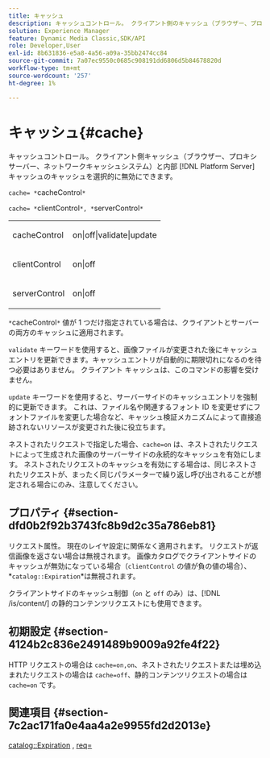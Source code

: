 ```yaml
---
title: キャッシュ
description: キャッシュコントロール。 クライアント側のキャッシュ（ブラウザー、プロキシサーバー、ネットワークキャッシュシステム）と内部キャッシュのキャッシュを選択的に無効にするこ  [!DNL Platform Server]  ができます。
solution: Experience Manager
feature: Dynamic Media Classic,SDK/API
role: Developer,User
exl-id: 8b631836-e5a8-4a56-a09a-35bb2474cc84
source-git-commit: 7a07ec9550c0685c908191dd6806d5b84678820d
workflow-type: tm+mt
source-wordcount: '257'
ht-degree: 1%

---
```


# キャッシュ{#cache}

キャッシュコントロール。 クライアント側キャッシュ（ブラウザー、プロキシサーバー、ネットワークキャッシュシステム）と内部 [!DNL Platform Server] キャッシュのキャッシュを選択的に無効にできます。

`cache= *`cacheControl`*`

`cache= *`clientControl`*, *`serverControl`*`

<table id="simpletable_70ACECAEA02F400C83B598FA13F1D00B"> 
 <tr class="strow"> 
  <td class="stentry"> <p><span class="codeph"> <span class="varname"> cacheControl</span></span> </p> </td> 
  <td class="stentry"> <p><span class="codeph"> on|off|validate|update</span> </p> </td> 
 </tr> 
 <tr class="strow"> 
  <td class="stentry"> <p><span class="codeph"> <span class="varname"> clientControl</span></span> </p></td> 
  <td class="stentry"> <p><span class="codeph"> on|off</span> </p></td> 
 </tr> 
 <tr class="strow"> 
  <td class="stentry"> <p><span class="codeph"> <span class="varname"> serverControl</span></span> </p></td> 
  <td class="stentry"> <p><span class="codeph"> on|off</span> </p></td> 
 </tr> 
</table>

`*`cacheControl`*` 値が 1 つだけ指定されている場合は、クライアントとサーバーの両方のキャッシュに適用されます。

`validate` キーワードを使用すると、画像ファイルが変更された後にキャッシュエントリを更新できます。キャッシュエントリが自動的に期限切れになるのを待つ必要はありません。 クライアント キャッシュは、このコマンドの影響を受けません。

`update` キーワードを使用すると、サーバーサイドのキャッシュエントリを強制的に更新できます。 これは、ファイル名や関連するフォント ID を変更せずにフォントファイルを変更した場合など、キャッシュ検証メカニズムによって直接追跡されないリソースが変更された後に役立ちます。

ネストされたリクエストで指定した場合、`cache=on` は、ネストされたリクエストによって生成された画像のサーバーサイドの永続的なキャッシュを有効にします。 ネストされたリクエストのキャッシュを有効にする場合は、同じネストされたリクエストが、まったく同じパラメーターで繰り返し呼び出されることが想定される場合にのみ、注意してください。

## プロパティ {#section-dfd0b2f92b3743fc8b9d2c35a786eb81}

リクエスト属性。 現在のレイヤ設定に関係なく適用されます。 リクエストが返信画像を返さない場合は無視されます。 画像カタログでクライアントサイドのキャッシュが無効になっている場合（`clientControl` の値が負の値の場合）、*`catalog::Expiration`*は無視されます。

クライアントサイドのキャッシュ制御（`on` と `off` のみ）は、[!DNL /is/content/] の静的コンテンツリクエストにも使用できます。

## 初期設定 {#section-4124b2c836e2491489b9009a92fe4f22}

HTTP リクエストの場合は `cache=on,on`、ネストされたリクエストまたは埋め込まれたリクエストの場合は `cache=off`、静的コンテンツリクエストの場合は `cache=on` です。

## 関連項目 {#section-7c2ac171fa0e4aa4a2e9955fd2d2013e}

[catalog::Expiration](../../../../../is-api/image-catalog/image-serving-api-ref/c-image-catalog-reference/c-image-svg-data-reference/c-image-data-reference/r-expiration-cat.md#reference-a7afd668ecbb4d2da65d86259aa6a28a) , [req=](../../../../../is-api/http-ref/image-serving-api-ref/c-http-protocol-reference/c-command-reference/r-req/r-req.md#reference-907cdb4a97034db7ad94695f25552e76)

